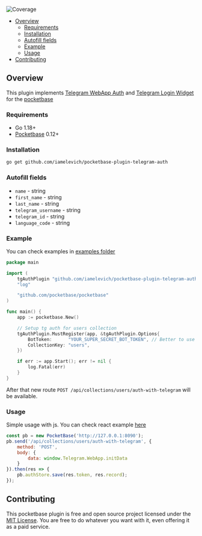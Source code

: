
![Coverage](https://img.shields.io/badge/Coverage-53.8%25-yellow)
<!-- TOC -->
  * [Overview](#overview)
    * [Requirements](#requirements)
    * [Installation](#installation)
    * [Autofill fields](#autofill-fields)
    * [Example](#example)
    * [Usage](#usage)
  * [Contributing](#contributing)
<!-- TOC -->

## Overview

This plugin implements [Telegram WebApp Auth](https://core.telegram.org/bots/webapps#validating-data-received-via-the-web-app) and [Telegram Login Widget](https://core.telegram.org/widgets/login) for the [pocketbase](https://github.com/pocketbase/pocketbase)

### Requirements

- Go 1.18+
- [Pocketbase](https://github.com/pocketbase/pocketbase) 0.12+

### Installation

```bash
go get github.com/iamelevich/pocketbase-plugin-telegram-auth
```

### Autofill fields

- `name` - string
- `first_name` - string
- `last_name` - string
- `telegram_username` - string
- `telegram_id` - string
- `language_code` - string

### Example

You can check examples in [examples folder](/examples)

```go
package main

import (
	tgAuthPlugin "github.com/iamelevich/pocketbase-plugin-telegram-auth"
	"log"

	"github.com/pocketbase/pocketbase"
)

func main() {
	app := pocketbase.New()

	// Setup tg auth for users collection
	tgAuthPlugin.MustRegister(app, &tgAuthPlugin.Options{
		BotToken:      "YOUR_SUPER_SECRET_BOT_TOKEN", // Better to use ENV variable for that
		CollectionKey: "users",
	})

	if err := app.Start(); err != nil {
		log.Fatal(err)
	}
}
```

After that new route `POST /api/collections/users/auth-with-telegram` will be available.

### Usage

Simple usage with js. You can check react example [here](./examples/webapp-react)
```js
const pb = new PocketBase('http://127.0.0.1:8090');
pb.send('/api/collections/users/auth-with-telegram', {
    method: 'POST',
    body: {
        data: window.Telegram.WebApp.initData
    }
}).then(res => {
    pb.authStore.save(res.token, res.record);
});
```

## Contributing

This pocketbase plugin is free and open source project licensed under the [MIT License](LICENSE.md).
You are free to do whatever you want with it, even offering it as a paid service.
